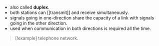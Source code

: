 - also called **duplex**.
- both stations can [[transmit]] and receive simultaneously.
- signals going in one-direction share the capacity of a link with signals going in the other direction.
- used when communication in both directions is required all the time.

>[!example]
>telephone network.